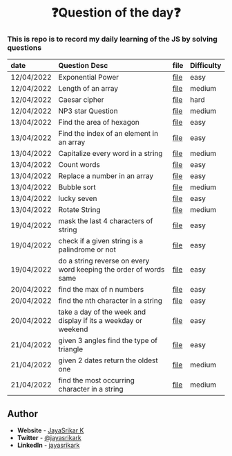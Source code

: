 <div align="center">
    <h1>❓Question of the day❓</h1>
</div>

### This is repo is to record my daily learning of the JS by solving questions

| date       | Question Desc                                                     | file                  | Difficulty |
| :--------- | :---------------------------------------------------------------- | --------------------- | ---------- |
| 12/04/2022 | Exponential Power                                                 | [file](question1.js)  | easy       |
| 12/04/2022 | Length of an array                                                | [file](question2.js)  | medium     |
| 12/04/2022 | Caesar cipher                                                     | [file](question3.js)  | hard       |
| 12/04/2022 | NP3 star Question                                                 | [file](question4.js)  | medium     |
| 13/04/2022 | Find the area of hexagon                                          | [file](question5.js)  | easy       |
| 13/04/2022 | Find the index of an element in an array                          | [file](question6.js)  | easy       |
| 13/04/2022 | Capitalize every word in a string                                 | [file](question7.js)  | medium     |
| 13/04/2022 | Count words                                                       | [file](question8.js)  | easy       |
| 13/04/2022 | Replace a number in an array                                      | [file](question9.js)  | easy       |
| 13/04/2022 | Bubble sort                                                       | [file](question10.js) | medium     |
| 13/04/2022 | lucky seven                                                       | [file](question11.js) | easy       |
| 13/04/2022 | Rotate String                                                     | [file](question12.js) | medium     |
| 19/04/2022 | mask the last 4 characters of string                              | [file](question13.js) | easy       |
| 19/04/2022 | check if a given string is a palindrome or not                    | [file](question14.js) | easy       |
| 19/04/2022 | do a string reverse on every word keeping the order of words same | [file](question15.js) | easy       |
| 20/04/2022 | find the max of n numbers                                         | [file](question16.js) | easy       |
| 20/04/2022 | find the nth character in a string                                | [file](question17.js) | easy       |
| 20/04/2022 | take a day of the week and display if its a weekday or weekend    | [file](question18.js) | easy       |
| 21/04/2022 | given 3 angles find the type of triangle                          | [file](question19.js) | easy       |
| 21/04/2022 | given 2 dates return the oldest one                               | [file](question20.js) | medium     |
| 21/04/2022 | find the most occurring character in a string                     | [file](question21.js) | medium     |

## **Author**

- **Website** - [JayaSrikar K](https://jayasrikark.netlify.app/)
- **Twitter** - [@jayasrikark](https://twitter.com/jayasrikark)
- **LinkedIn** - [jayasrikark](https://www.linkedin.com/in/jayasrikark/)
